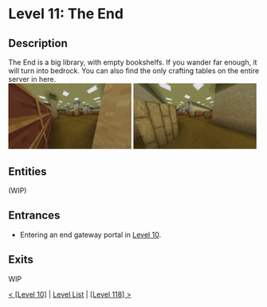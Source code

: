 # Level 11: The End

## Description
The End is a big library, with empty bookshelfs. If you wander far enough, it will turn into bedrock.
You can also find the only crafting tables on the entire server in here.<br/>
<img src="./img/Level_11_0.png" width="49%" />
<img src="./img/Level_11_1.png" width="49%" />

## Entities
(WIP)

## Entrances
* Entering an end gateway portal in <a href="./Level_10.md">Level 10</a>.

## Exits
WIP

<a href="./Level_10.md">< [Level 10]</a> | <a href="./Levels.md">Level List</a> | <a href="./Level_118.md">[Level 118] ></a>